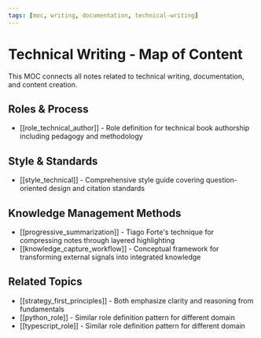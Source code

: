 ```yaml
---
tags: [moc, writing, documentation, technical-writing]
---
```

# Technical Writing - Map of Content

This MOC connects all notes related to technical writing, documentation, and content creation.

## Roles & Process

- [[role_technical_author]] - Role definition for technical book authorship including pedagogy and methodology

## Style & Standards

- [[style_technical]] - Comprehensive style guide covering question-oriented design and citation standards

## Knowledge Management Methods

- [[progressive_summarization]] - Tiago Forte's technique for compressing notes through layered highlighting
- [[knowledge_capture_workflow]] - Conceptual framework for transforming external signals into integrated knowledge

## Related Topics

- [[strategy_first_principles]] - Both emphasize clarity and reasoning from fundamentals
- [[python_role]] - Similar role definition pattern for different domain
- [[typescript_role]] - Similar role definition pattern for different domain
